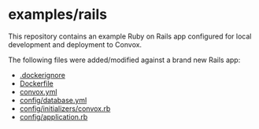 # examples/rails

This repository contains an example Ruby on Rails app configured for local development and deployment to Convox.

The following files were added/modified against a brand new Rails app:

* [.dockerignore](.dockerignore)
* [Dockerfile](Dockerfile)
* [convox.yml](convox.yml)
* [config/database.yml](config/database.yml)
* [config/initializers/convox.rb](config/initializers/convox.rb)
* [config/application.rb](config/application.rb)

